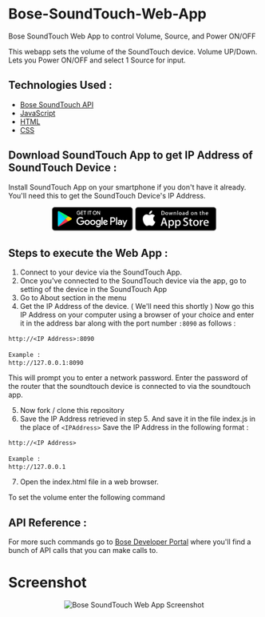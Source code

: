# Bose-SoundTouch-Web-App
Bose SoundTouch Web App to control Volume, Source, and Power ON/OFF

This webapp sets the volume of the SoundTouch device. Volume UP/Down. Lets you Power ON/OFF and select 1 Source for input.

## Technologies Used :

* [Bose SoundTouch API](https://developer.bose.com/guides/bose-soundtouch-api/bose-soundtouch-api-reference)
* [JavaScript](https://www.javascript.com/)
* [HTML](https://www.w3.org/)
* [CSS](https://www.w3schools.com/css/)

## Download SoundTouch App to get IP Address of SoundTouch Device :

Install SoundTouch App on your smartphone if you don't have it already. You'll need this to get the SoundTouch Device's IP Address.
<!-- [![](https://www.globalvillage.ae/wp-content/uploads/2015/01/app-store-icon.png)](https://itunes.apple.com/us/app/bose-soundtouch/id708379313?mt=8) -->
<div>
<center>
<a href='https://play.google.com/store/apps/details?id=com.bose.soundtouch&hl=en_US'><img alt='Get it on Google Play' src='assets/google_play.png' height='48px'/></a>
<a href='https://itunes.apple.com/us/app/bose-soundtouch/id708379313?mt=8'><img alt='Get it on the App Store' src='assets/app_store.png' height='48px'/></a>
</center>
</div>

<!-- Link to [iOS App](https://itunes.apple.com/us/app/bose-soundtouch/id708379313?mt=8) and link to [Android App](https://play.google.com/store/apps/details?id=com.bose.soundtouch&hl=en_US) -->

## Steps to execute the Web App :

1. Connect to your device via the SoundTouch App.
2. Once you've connected to the SoundTouch device via the app, go to setting of the device in the SoundTouch App
3. Go to About section in the menu
4. Get the IP Address of the device. ( We'll need this shortly )
Now go this IP Address on your computer using a browser of your choice and enter it in the address bar along with the port number ```:8090``` as follows :
```
http://<IP Address>:8090

Example :
http://127.0.0.1:8090
```
This will prompt you to enter a network password. Enter the password of the router that the soundtouch device is connected to via the soundtouch app.

5. Now fork / clone this repository
6. Save the IP Address retrieved in step 5. And save it in the file index.js in the place of ```<IPAddress>```
Save the IP Address in the following format :
```
http://<IP Address>

Example :
http://127.0.0.1
```
7. Open the index.html file in a web browser.

To set the volume enter the following command

## API Reference :

For more such commands go to [Bose Developer Portal](https://developer.bose.com/guides/bose-soundtouch-api/bose-soundtouch-api-reference) where you'll find a bunch of API calls that you can make calls to.

# Screenshot

<div>
<center>
<img alt='Bose SoundTouch Web App Screenshot' src='https://github.com/ars75/Bose-SoundTouch-Web-App/blob/master/Bose%20Remote.png'/></a>
</center>
</div>
